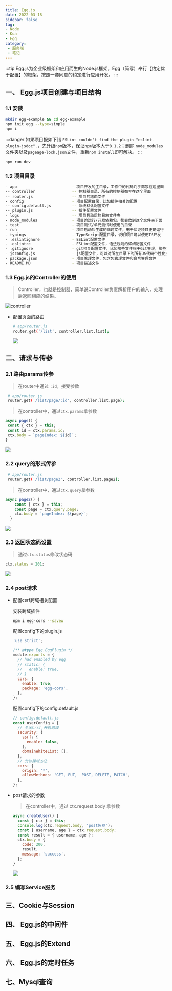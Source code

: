 ```yaml
---
title: Egg.js
date: 2022-03-18
sidebar: false
tag:
- Node
- Koa
- Egg
category:
 - 服务端
 - 笔记
---
```

:::tip
Egg.js为企业级框架和应用而生的Node.js框架，Egg（简写）奉行【约定优于配置】的框架，按照一套同意的约定进行应用开发。
:::

<!-- more -->

##  一、 Egg.js项目创建与项目结构

### 1.1 安装
  ```bash
  mkdir egg-example && cd egg-example
  npm init egg --type=simple
  npm i
  ```

  :::danger
  如果项目报如下错 `ESLint couldn't find the plugin "eslint-plugin-jsdoc".`，先升级`npm`版本，保证`npm`版本大于`8.1.2`；删除 `node_modules`文件夹以及`pageage-lock.json`文件，重新`npm install`即可解决。
  :::

  ```bash
  npm run dev
  ```
### 1.2 项目目录
```bash
- app                        - 项目开发的主目录，工作中的代码几乎都写在这里面
-- controller                -- 控制器目录，所有的控制器都写在这个里面
-- router.js                 -- 项目的路由文件
- config                     - 项目配置目录，比如插件相关的配置
-- config.default.js         -- 系统默认配置文件
-- plugin.js                 -- 插件配置文件
- logs                       -- 项目启动后的日志文件夹
- node_modules               - 项目的运行/开发依赖包，都会放到这个文件夹下面
- test                       - 项目测试/单元测试时使用的目录
- run                        - 项目启动后生成的临时文件，用于保证项目正确运行
- typings                    - TypeScript配置目录，说明项目可以使用TS开发
- .eslintignore              - ESLint配置文件
- .eslintrc                  - ESLint配置文件，语法规则的详细配置文件
- .gitignore                 - git相关配置文件，比如那些文件归于Git管理，那些不需要
- jsconfig.js                - js配置文件，可以对所在目录下的所有JS代码个性化支持
- package.json               - 项目管理文件，包含包管理文件和命令管理文件
- README.MD                  - 项目描述文件  
```
### 1.3 Egg.js的Controller的使用
> Controller，也就是控制器，简单说Controller负责解析用户的输入，处理后返回相应的结果。

  ![controller](https://raw.githubusercontent.com/EugenioCode/picBed/main/20220322223024.png)
  - 配置页面的路由
    ```bash
    # app/router.js
    router.get('/list', controller.list.list);
    ```
    ![](https://raw.githubusercontent.com/EugenioCode/picBed/main/20220322223340.png)

## 二、请求与传参

### 2.1 路由params传参

  > 在router中通过 `:id`，接受参数
  ```bash
   # app/router.js
   router.get('/list/page/:id', controller.list.page);
   ```
   > 在controller中，通过`ctx.params`拿参数
   ```javascript
   async page() {
    const { ctx } = this;
    const id = ctx.params.id;
    ctx.body = `pageIndex: ${id}`;
  }
   ```
  ![](https://raw.githubusercontent.com/EugenioCode/picBed/main/20220322225753.png)

### 2.2 query的形式传参
```bash
 # app/router.js
 router.get('/list/page2', controller.list.page2);
 ```
 > 在controller中，通过`ctx.query`拿参数
```js
async page2() {
    const { ctx } = this;
    const page = ctx.query.page;
    ctx.body = `pageIndex: ${page}`;
  }
```
![](https://raw.githubusercontent.com/EugenioCode/picBed/main/20220322230039.png)
### 2.3 返回状态码设置
> 通过`ctx.status`修改状态码
```js
ctx.status = 201;
```
![](https://raw.githubusercontent.com/EugenioCode/picBed/main/20220322230545.png)

### 2.4 post请求
- 配置csrf跨域相关配置
  
  安装跨域插件

  ```bash
  npm i egg-cors --savew
  ```

  配置config下的plugin.js

  ```js
  'use strict';

  /** @type Egg.EggPlugin */
  module.exports = {
    // had enabled by egg
    // static: {
    //   enable: true,
    // }
    cors: {
      enable: true,
      package: 'egg-cors',
    },
  };
  ```

  配置config下的config.default.js

  ```javascript
  // config.default.js
  const userConfig = {
    // 关闭crsf,开启跨域
    security: {
      csrf: {
        enable: false,
      },
      domainWhiteList: [],
    },
    // 允许跨域方法
    cors: {
      origin: '*',
      allowMethods: 'GET, PUT,  POST, DELETE, PATCH',
    },
  };
  ```

- post请求的参数
  > 在controller中，通过 ctx.request.body 拿参数
  ```js
  async createUser() {
    const { ctx } = this;
    console.log(ctx.request.body, 'post传参');
    const { username, age } = ctx.request.body;
    const result = { username, age };
    ctx.body = {
      code: 200,
      result,
      message: 'success',
    };
  }
  ```
  ![](https://raw.githubusercontent.com/EugenioCode/picBed/main/20220324232947.png)

### 2.5 编写Service服务

## 三、Cookie与Session

## 四、 Egg.js的中间件

## 五、 Egg.js的Extend

## 六、 Egg.js的定时任务

## 七、Mysql查询